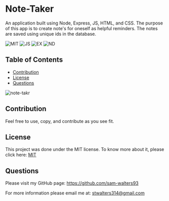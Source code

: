 # Note-Taker

An application built using Node, Express, JS, HTML, and CSS. The purpose of this app is to create note's for oneself as helpful reminders. The notes are saved using unique ids in the database. 

 ![MIT](https://img.shields.io/badge/License-MIT-blue) ![JS](https://img.shields.io/badge/Language-JavaScript-yellow) ![EX](https://img.shields.io/badge/Language-Expressjs-green) ![ND](https://img.shields.io/badge/Language-Node-red)

 ## Table of Contents

  * [Contribution](#contribution)
  * [License](#license)
  * [Questions](#questions)

  ![note-takr](https://user-images.githubusercontent.com/68794066/116794492-ec386c80-aa92-11eb-8e14-6d5481414ceb.JPG)

  ## Contribution
  Feel free to use, copy, and contribute as you see fit. 

  ## License
  This project was done under the MIT license. To know more about it, please click here: [MIT](https://choosealicense.com/licenses/mit/)

  ## Questions
  Please visit my GitHub page: https://github.com/sam-walters93
  
  For more information please email me at: stwalters314@gmail.com

